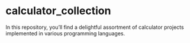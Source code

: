 # calculator_collection

In this repository, you’ll find a delightful assortment of calculator projects implemented in various programming languages.
